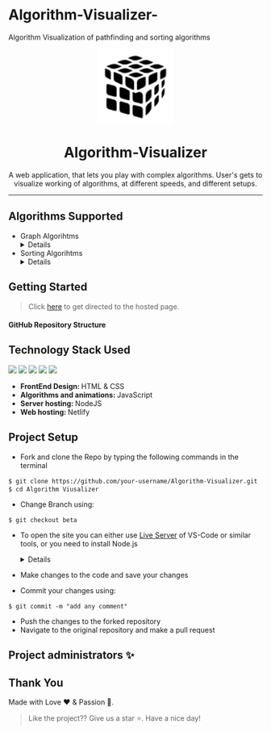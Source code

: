# Algorithm-Visualizer-
Algorithm Visualization of pathfinding and sorting algorithms
<div align="center"> <img align="center" alt="algorithm-visualizer" src="Algorithm-Visualizer-master copy/Logo1.png" height='150' width='150'>

<h1 align="center"> Algorithm-Visualizer</h1>

A web application, that lets you play with complex algorithms. User's gets to visualize working of algorithms, at different speeds, and different setups.



</div>
<hr>

## Algorithms Supported

<ul>
<li> Graph Algorihtms
  <details>
  <ul>
    <li> Dijkstra's path finding algorihtm. </li>
    <li> A-Star path finding algorihtm. </li>
    <li> Breadth First Search (BFS) traversal algorihtm. </li>
    <li> Depth First Search (DFS) traversal algorithm. </li>
  </ul>
  </details>
</li>
<li> Sorting Algorihtms
  <details>
  <ul>
    <li> Bubble Sort </li>
    <li> Selection Sort </li>
    <li> Insertion Sort </li>
    <li> Quick Sort </li>
    <li> Merge Sort </li>
    <li> Heap Sort </li>
  </ul>
  </details>
</li>
</ul> 

## Getting Started

> Click [here](https://vizalgo.netlify.app/) to get directed to the hosted page.

#### GitHub Repository Structure



## Technology Stack Used
<img src="https://img.shields.io/badge/html5%20-%23E34F26.svg?&style=for-the-badge&logo=html5&logoColor=white"/> <img src="https://img.shields.io/badge/css3%20-%231572B6.svg?&style=for-the-badge&logo=css3&logoColor=white"/> <img src="https://img.shields.io/badge/javascript%20-%23323330.svg?&style=for-the-badge&logo=javascript&logoColor=%23F7DF1E"/> <img src="https://img.shields.io/badge/node.js%20-%2343853D.svg?&style=for-the-badge&logo=node.js&logoColor=white"/> <img src="https://img.shields.io/badge/github%20-%23121011.svg?&style=for-the-badge&logo=github&logoColor=white"/>

- <strong> FrontEnd Design: </strong> HTML & CSS
- <strong> Algorithms and animations: </strong> JavaScript
- <strong> Server hosting: </strong> NodeJS
- <strong> Web hosting: </strong> Netlify


## Project Setup
- Fork and clone the Repo by typing the following commands in the terminal 
```
$ git clone https://github.com/your-username/Algorithm-Visualizer.git
$ cd Algorithm Viusalizer
```
- Change Branch using:
```
$ git checkout beta
```
- To open the site you can either use [Live Server](https://marketplace.visualstudio.com/items?itemName=ritwickdey.LiveServer) of VS-Code or similar tools, or you need to install Node.js 
    <details>
    To open site on Localhost:
    - Install node dependencies using:

    ```
    $ npm install
    ```

    - To start the server, type:
    ```
    $ node server
    ```
   
    - Then on your browser type http://localhost:3000/
  </details>
- Make changes to the code and save your changes
- Commit your changes using:
```
$ git commit -m "add any comment"
```
- Push the changes to the forked repository
- Navigate to the original repository and make a pull request


## Project administrators ✨

<!-- Thanks goes to these wonderful people ([emoji key](https://allcontributors.org/docs/en/emoji-key)): -->


<!-- ALL-CONTRIBUTORS-LIST:START - Do not remove or modify this section -->
<!-- prettier-ignore-start -->
<!-- markdownlint-disable -->


## **Thank You**
Made with Love ❤️️  &  Passion 🙏.
> Like the project?? Give us a star ⭐. Have a nice day!
